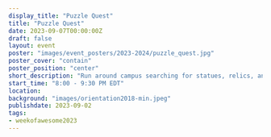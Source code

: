 ```yaml
---
display_title: "Puzzle Quest"
title: "Puzzle Quest"
date: 2023-09-07T00:00:00Z
draft: false
layout: event
poster: "images/event_posters/2023-2024/puzzle_quest.jpg"
poster_cover: "contain"
poster_position: "center"
short_description: "Run around campus searching for statues, relics, and just learn about Carleton University in our fun little quest"
start_time: "8:00 - 9:30 PM EDT"
location: 
background: "images/orientation2018-min.jpeg"
publishdate: 2023-09-02
tags:
- weekofawesome2023
---
```

